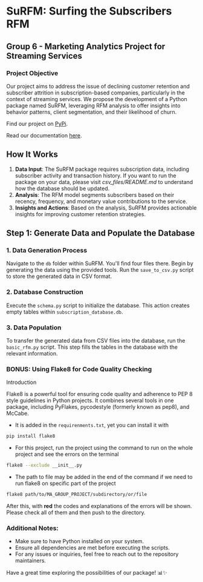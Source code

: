 # SuRFM: Surfing the Subscribers RFM

## Group 6 - Marketing Analytics Project for Streaming Services

### Project Objective

Our project aims to address the issue of declining customer retention and subscriber attrition in subscription-based companies, particularly in the context of streaming services. We propose the development of a Python package named SuRFM, leveraging RFM analysis to offer insights into behavior patterns, client segmentation, and their likelihood of churn.

Find our project on [PyPi](https://pypi.org/project/SuRFM/).

Read our documentation [here](https://arturavagyan2.github.io/documentation/).

## How It Works

1. **Data Input**: The SuRFM package requires subscription data, including subscriber activity and transaction history. If you want to run the package on your data, please visit *csv_files/README.md* to understand how the database should be updated.
2. **Analysis**: The RFM model segments subscribers based on their recency, frequency, and monetary value contributions to the service.
3. **Insights and Actions**: Based on the analysis, SuRFM provides actionable insights for improving customer retention strategies.


## Step 1: Generate Data and Populate the Database

### 1. Data Generation Process

Navigate to the `db` folder within SuRFM. You'll find four files there. Begin by generating the data using the provided tools. Run the `save_to_csv.py` script to store the generated data in CSV format.

### 2. Database Construction

Execute the `schema.py` script to initialize the database. This action creates empty tables within `subscription_database.db`.

### 3. Data Population

To transfer the generated data from CSV files into the database, run the `basic_rfm.py` script. This step fills the tables in the database with the relevant information.

### BONUS: Using Flake8 for Code Quality Checking

Introduction

Flake8 is a powerful tool for ensuring code quality and adherence to PEP 8 style guidelines in Python projects. It combines several tools in one package, including PyFlakes, pycodestyle (formerly known as pep8), and McCabe.

- It is added in the `requirenments.txt`, yet you can install it with 

```bash
pip install flake8
```

- For this project, run the project using the command to run on the whole project and see the errors on the terminal

```bash
flake8 --exclude __init__.py 
```

- The path to file may be added in the end of the command if we need to run flake8 on specific part of the project

```bash
flake8 path/to/MA_GROUP_PROJECT/subdirectory/or/file
```
After this, with **red** the codes and explanations of the errors will be shown. Please check all of them and then push to the directory.
### Additional Notes:

- Make sure to have Python installed on your system.
- Ensure all dependencies are met before executing the scripts.
- For any issues or inquiries, feel free to reach out to the repository maintainers.
  
Have a great time exploring the possibilities of our package! 📊✨
